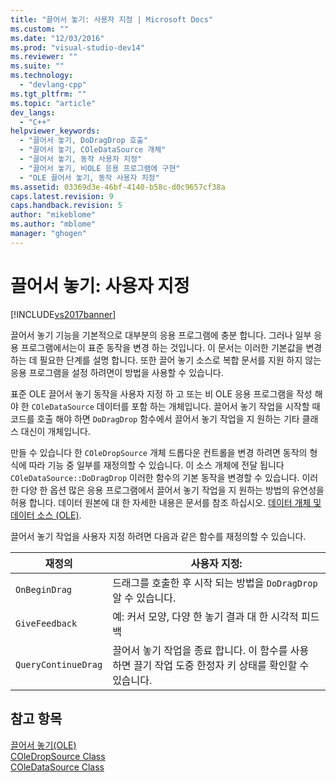 ```yaml
---
title: "끌어서 놓기: 사용자 지정 | Microsoft Docs"
ms.custom: ""
ms.date: "12/03/2016"
ms.prod: "visual-studio-dev14"
ms.reviewer: ""
ms.suite: ""
ms.technology: 
  - "devlang-cpp"
ms.tgt_pltfrm: ""
ms.topic: "article"
dev_langs: 
  - "C++"
helpviewer_keywords: 
  - "끌어서 놓기, DoDragDrop 호출"
  - "끌어서 놓기, COleDataSource 개체"
  - "끌어서 놓기, 동작 사용자 지정"
  - "끌어서 놓기, 비OLE 응용 프로그램에 구현"
  - "OLE 끌어서 놓기, 동작 사용자 지정"
ms.assetid: 03369d3e-46bf-4140-b58c-d0c9657cf38a
caps.latest.revision: 9
caps.handback.revision: 5
author: "mikeblome"
ms.author: "mblome"
manager: "ghogen"
---
```

# 끌어서 놓기: 사용자 지정
[!INCLUDE[vs2017banner](../assembler/inline/includes/vs2017banner.md)]

끌어서 놓기 기능을 기본적으로 대부분의 응용 프로그램에 충분 합니다.  그러나 일부 응용 프로그램에서는이 표준 동작을 변경 하는 것입니다.  이 문서는 이러한 기본값을 변경 하는 데 필요한 단계를 설명 합니다.  또한 끌어 놓기 소스로 복합 문서를 지원 하지 않는 응용 프로그램을 설정 하려면이 방법을 사용할 수 있습니다.  
  
 표준 OLE 끌어서 놓기 동작을 사용자 지정 하 고 또는 비 OLE 응용 프로그램을 작성 해야 한  `COleDataSource`  데이터를 포함 하는 개체입니다.  끌어서 놓기 작업을 시작할 때 코드를 호출 해야 하면  `DoDragDrop`  함수에서 끌어서 놓기 작업을 지 원하는 기타 클래스 대신이 개체입니다.  
  
 만들 수 있습니다 한  `COleDropSource`  개체 드롭다운 컨트롤을 변경 하려면 동작의 형식에 따라 기능 중 일부를 재정의할 수 있습니다.  이 소스 개체에 전달 됩니다  `COleDataSource::DoDragDrop`  이러한 함수의 기본 동작을 변경할 수 있습니다.  이러한 다양 한 옵션 많은 응용 프로그램에서 끌어서 놓기 작업을 지 원하는 방법의 유연성을 허용 합니다.  데이터 원본에 대 한 자세한 내용은 문서를 참조 하십시오. [데이터 개체 및 데이터 소스 \(OLE\)](../mfc/data-objects-and-data-sources-ole.md).  
  
 끌어서 놓기 작업을 사용자 지정 하려면 다음과 같은 함수를 재정의할 수 있습니다.  
  
|재정의|사용자 지정:|  
|---------|-------------|  
|`OnBeginDrag`|드래그를 호출한 후 시작 되는 방법을  `DoDragDrop`  알 수 있습니다.|  
|`GiveFeedback`|예: 커서 모양, 다양 한 놓기 결과 대 한 시각적 피드백|  
|`QueryContinueDrag`|끌어서 놓기 작업을 종료 합니다.  이 함수를 사용 하면 끌기 작업 도중 한정자 키 상태를 확인할 수 있습니다.|  
  
## 참고 항목  
 [끌어서 놓기\(OLE\)](../mfc/drag-and-drop-ole.md)   
 [COleDropSource Class](../mfc/reference/coledropsource-class.md)   
 [COleDataSource Class](../mfc/reference/coledatasource-class.md)